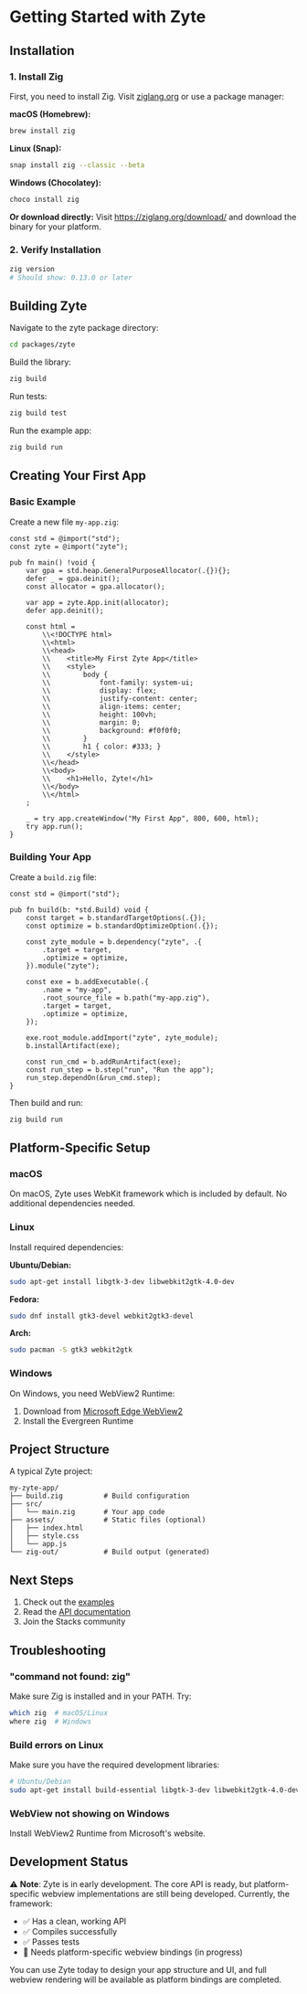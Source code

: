 # Getting Started with Zyte

## Installation

### 1. Install Zig

First, you need to install Zig. Visit [ziglang.org](https://ziglang.org/download/) or use a package manager:

**macOS (Homebrew):**
```bash
brew install zig
```

**Linux (Snap):**
```bash
snap install zig --classic --beta
```

**Windows (Chocolatey):**
```bash
choco install zig
```

**Or download directly:**
Visit https://ziglang.org/download/ and download the binary for your platform.

### 2. Verify Installation

```bash
zig version
# Should show: 0.13.0 or later
```

## Building Zyte

Navigate to the zyte package directory:

```bash
cd packages/zyte
```

Build the library:

```bash
zig build
```

Run tests:

```bash
zig build test
```

Run the example app:

```bash
zig build run
```

## Creating Your First App

### Basic Example

Create a new file `my-app.zig`:

```zig
const std = @import("std");
const zyte = @import("zyte");

pub fn main() !void {
    var gpa = std.heap.GeneralPurposeAllocator(.{}){};
    defer _ = gpa.deinit();
    const allocator = gpa.allocator();

    var app = zyte.App.init(allocator);
    defer app.deinit();

    const html =
        \\<!DOCTYPE html>
        \\<html>
        \\<head>
        \\    <title>My First Zyte App</title>
        \\    <style>
        \\        body {
        \\            font-family: system-ui;
        \\            display: flex;
        \\            justify-content: center;
        \\            align-items: center;
        \\            height: 100vh;
        \\            margin: 0;
        \\            background: #f0f0f0;
        \\        }
        \\        h1 { color: #333; }
        \\    </style>
        \\</head>
        \\<body>
        \\    <h1>Hello, Zyte!</h1>
        \\</body>
        \\</html>
    ;

    _ = try app.createWindow("My First App", 800, 600, html);
    try app.run();
}
```

### Building Your App

Create a `build.zig` file:

```zig
const std = @import("std");

pub fn build(b: *std.Build) void {
    const target = b.standardTargetOptions(.{});
    const optimize = b.standardOptimizeOption(.{});

    const zyte_module = b.dependency("zyte", .{
        .target = target,
        .optimize = optimize,
    }).module("zyte");

    const exe = b.addExecutable(.{
        .name = "my-app",
        .root_source_file = b.path("my-app.zig"),
        .target = target,
        .optimize = optimize,
    });

    exe.root_module.addImport("zyte", zyte_module);
    b.installArtifact(exe);

    const run_cmd = b.addRunArtifact(exe);
    const run_step = b.step("run", "Run the app");
    run_step.dependOn(&run_cmd.step);
}
```

Then build and run:

```bash
zig build run
```

## Platform-Specific Setup

### macOS

On macOS, Zyte uses WebKit framework which is included by default. No additional dependencies needed.

### Linux

Install required dependencies:

**Ubuntu/Debian:**
```bash
sudo apt-get install libgtk-3-dev libwebkit2gtk-4.0-dev
```

**Fedora:**
```bash
sudo dnf install gtk3-devel webkit2gtk3-devel
```

**Arch:**
```bash
sudo pacman -S gtk3 webkit2gtk
```

### Windows

On Windows, you need WebView2 Runtime:

1. Download from [Microsoft Edge WebView2](https://developer.microsoft.com/en-us/microsoft-edge/webview2/)
2. Install the Evergreen Runtime

## Project Structure

A typical Zyte project:

```
my-zyte-app/
├── build.zig          # Build configuration
├── src/
│   └── main.zig       # Your app code
├── assets/            # Static files (optional)
│   ├── index.html
│   ├── style.css
│   └── app.js
└── zig-out/           # Build output (generated)
```

## Next Steps

1. Check out the [examples](../../examples/desktop-app.zig)
2. Read the [API documentation](./README.md#api-reference)
3. Join the Stacks community

## Troubleshooting

### "command not found: zig"

Make sure Zig is installed and in your PATH. Try:
```bash
which zig  # macOS/Linux
where zig  # Windows
```

### Build errors on Linux

Make sure you have the required development libraries:
```bash
# Ubuntu/Debian
sudo apt-get install build-essential libgtk-3-dev libwebkit2gtk-4.0-dev
```

### WebView not showing on Windows

Install WebView2 Runtime from Microsoft's website.

## Development Status

⚠️ **Note**: Zyte is in early development. The core API is ready, but platform-specific webview implementations are still being developed. Currently, the framework:

- ✅ Has a clean, working API
- ✅ Compiles successfully
- ✅ Passes tests
- 🚧 Needs platform-specific webview bindings (in progress)

You can use Zyte today to design your app structure and UI, and full webview rendering will be available as platform bindings are completed.
